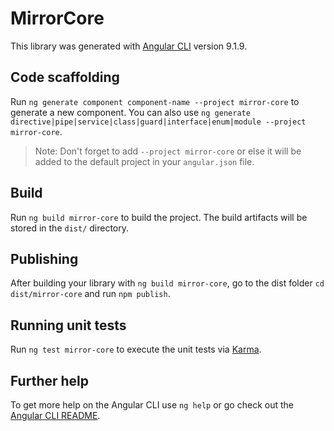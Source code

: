 # MirrorCore

This library was generated with [Angular CLI](https://github.com/angular/angular-cli) version 9.1.9.

## Code scaffolding

Run `ng generate component component-name --project mirror-core` to generate a new component. You can also use `ng generate directive|pipe|service|class|guard|interface|enum|module --project mirror-core`.
> Note: Don't forget to add `--project mirror-core` or else it will be added to the default project in your `angular.json` file. 

## Build

Run `ng build mirror-core` to build the project. The build artifacts will be stored in the `dist/` directory.

## Publishing

After building your library with `ng build mirror-core`, go to the dist folder `cd dist/mirror-core` and run `npm publish`.

## Running unit tests

Run `ng test mirror-core` to execute the unit tests via [Karma](https://karma-runner.github.io).

## Further help

To get more help on the Angular CLI use `ng help` or go check out the [Angular CLI README](https://github.com/angular/angular-cli/blob/master/README.md).

